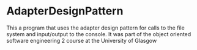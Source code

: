 # AdapterDesignPattern
This a program that uses the adapter design pattern for calls to the file system and input/output to the console. It was part of the object oriented software engineering 2 course at the University of Glasgow
